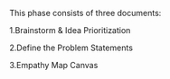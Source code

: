 This phase consists of three documents:

1.Brainstorm & Idea Prioritization

2.Define the Problem Statements

3.Empathy Map Canvas
